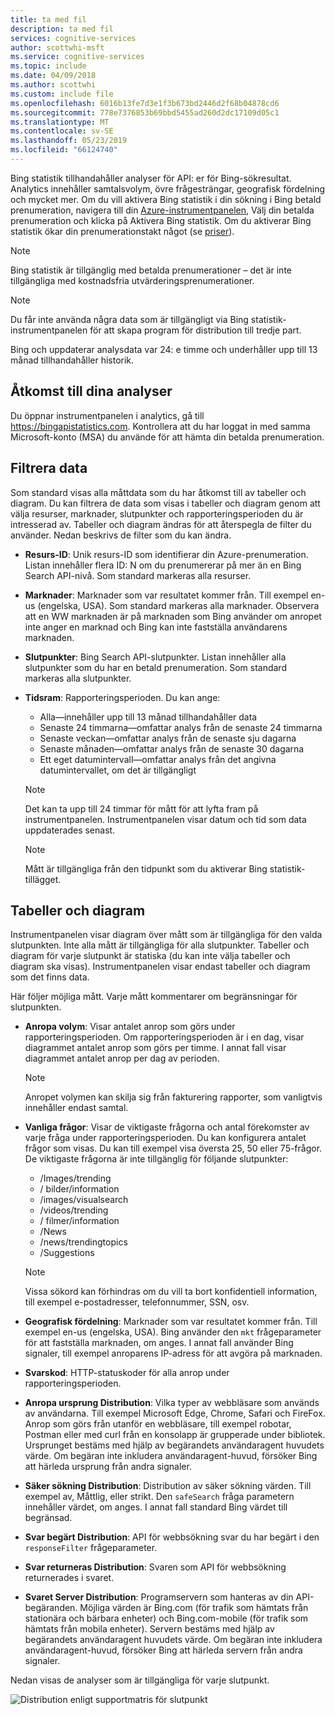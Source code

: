 ```yaml
---
title: ta med fil
description: ta med fil
services: cognitive-services
author: scottwhi-msft
ms.service: cognitive-services
ms.topic: include
ms.date: 04/09/2018
ms.author: scottwhi
ms.custom: include file
ms.openlocfilehash: 6016b13fe7d3e1f3b673bd2446d2f68b04878cd6
ms.sourcegitcommit: 778e7376853b69bbd5455ad260d2dc17109d05c1
ms.translationtype: MT
ms.contentlocale: sv-SE
ms.lasthandoff: 05/23/2019
ms.locfileid: "66124740"
---
```

Bing statistik tillhandahåller analyser för API: er för Bing-sökresultat. Analytics innehåller samtalsvolym, övre frågesträngar, geografisk fördelning och mycket mer. Om du vill aktivera Bing statistik i din sökning i Bing betald prenumeration, navigera till din [Azure-instrumentpanelen](https://portal.azure.com/#create/Microsoft.CognitiveServicesBingSearch-v7), Välj din betalda prenumeration och klicka på Aktivera Bing statistik. Om du aktiverar Bing statistik ökar din prenumerationstakt något (se [priser](https://aka.ms/bingstatisticspricing)).

> [!NOTE]
> Bing statistik är tillgänglig med betalda prenumerationer – det är inte tillgängliga med kostnadsfria utvärderingsprenumerationer.

> [!NOTE]
> Du får inte använda några data som är tillgängligt via Bing statistik-instrumentpanelen för att skapa program för distribution till tredje part.

Bing och uppdaterar analysdata var 24: e timme och underhåller upp till 13 månad tillhandahåller historik.

## <a name="accessing-your-analytics"></a>Åtkomst till dina analyser

Du öppnar instrumentpanelen i analytics, gå till https://bingapistatistics.com. Kontrollera att du har loggat in med samma Microsoft-konto (MSA) du använde för att hämta din betalda prenumeration.

## <a name="filtering-the-data"></a>Filtrera data

Som standard visas alla måttdata som du har åtkomst till av tabeller och diagram. Du kan filtrera de data som visas i tabeller och diagram genom att välja resurser, marknader, slutpunkter och rapporteringsperioden du är intresserad av. Tabeller och diagram ändras för att återspegla de filter du använder. Nedan beskrivs de filter som du kan ändra.

- **Resurs-ID**: Unik resurs-ID som identifierar din Azure-prenumeration. Listan innehåller flera ID: N om du prenumererar på mer än en Bing Search API-nivå. Som standard markeras alla resurser.  
  
- **Marknader**: Marknader som var resultatet kommer från. Till exempel en-us (engelska, USA). Som standard markeras alla marknader. Observera att en WW marknaden är på marknaden som Bing använder om anropet inte anger en marknad och Bing kan inte fastställa användarens marknaden.  
  
- **Slutpunkter**: Bing Search API-slutpunkter. Listan innehåller alla slutpunkter som du har en betald prenumeration. Som standard markeras alla slutpunkter.  

- **Tidsram**: Rapporteringsperioden. Du kan ange:
  - Alla&mdash;innehåller upp till 13 månad tillhandahåller data  
  - Senaste 24 timmarna&mdash;omfattar analys från de senaste 24 timmarna  
  - Senaste veckan&mdash;omfattar analys från de senaste sju dagarna  
  - Senaste månaden&mdash;omfattar analys från de senaste 30 dagarna  
  - Ett eget datumintervall&mdash;omfattar analys från det angivna datumintervallet, om det är tillgängligt  

  > [!NOTE]  
  > Det kan ta upp till 24 timmar för mått för att lyfta fram på instrumentpanelen. Instrumentpanelen visar datum och tid som data uppdaterades senast.  

  > [!NOTE]  
  > Mått är tillgängliga från den tidpunkt som du aktiverar Bing statistik-tillägget.

## <a name="charts-and-graphs"></a>Tabeller och diagram

Instrumentpanelen visar diagram över mått som är tillgängliga för den valda slutpunkten. Inte alla mått är tillgängliga för alla slutpunkter. Tabeller och diagram för varje slutpunkt är statiska (du kan inte välja tabeller och diagram ska visas). Instrumentpanelen visar endast tabeller och diagram som det finns data.

<!--
For example, if you don't include the User-Agent header in your calls, the dashboard will not include device-related graphs.
-->

Här följer möjliga mått. Varje mått kommentarer om begränsningar för slutpunkten.

- **Anropa volym**: Visar antalet anrop som görs under rapporteringsperioden. Om rapporteringsperioden är i en dag, visar diagrammet antalet anrop som görs per timme. I annat fall visar diagrammet antalet anrop per dag av perioden.  
  
  > [!NOTE]
  > Anropet volymen kan skilja sig från fakturering rapporter, som vanligtvis innehåller endast samtal.

- **Vanliga frågor**: Visar de viktigaste frågorna och antal förekomster av varje fråga under rapporteringsperioden. Du kan konfigurera antalet frågor som visas. Du kan till exempel visa översta 25, 50 eller 75-frågor. De viktigaste frågorna är inte tillgänglig för följande slutpunkter:  

  - /Images/trending
  - / bilder/information
  - /images/visualsearch
  - /videos/trending
  - / filmer/information
  - /News
  - /news/trendingtopics
  - /Suggestions  
  
  > [!NOTE]  
  > Vissa sökord kan förhindras om du vill ta bort konfidentiell information, till exempel e-postadresser, telefonnummer, SSN, osv.

- **Geografisk fördelning**: Marknader som var resultatet kommer från. Till exempel en-us (engelska, USA). Bing använder den `mkt` frågeparameter för att fastställa marknaden, om anges. I annat fall använder Bing signaler, till exempel anroparens IP-adress för att avgöra på marknaden.

- **Svarskod**: HTTP-statuskoder för alla anrop under rapporteringsperioden.

- **Anropa ursprung Distribution**: Vilka typer av webbläsare som används av användarna. Till exempel Microsoft Edge, Chrome, Safari och FireFox. Anrop som görs från utanför en webbläsare, till exempel robotar, Postman eller med curl från en konsolapp är grupperade under bibliotek. Ursprunget bestäms med hjälp av begärandets användaragent huvudets värde. Om begäran inte inkludera användaragent-huvud, försöker Bing att härleda ursprung från andra signaler.  

- **Säker sökning Distribution**: Distribution av säker sökning värden. Till exempel av, Måttlig, eller strikt. Den `safeSearch` fråga parametern innehåller värdet, om anges. I annat fall standard Bing värdet till begränsad.  

- **Svar begärt Distribution**: API för webbsökning svar du har begärt i den `responseFilter` frågeparameter.  

- **Svar returneras Distribution**: Svaren som API för webbsökning returnerades i svaret.

- **Svaret Server Distribution**: Programservern som hanteras av din API-begäranden. Möjliga värden är Bing.com (för trafik som hämtats från stationära och bärbara enheter) och Bing.com-mobile (för trafik som hämtats från mobila enheter). Servern bestäms med hjälp av begärandets användaragent huvudets värde. Om begäran inte inkludera användaragent-huvud, försöker Bing att härleda servern från andra signaler.

Nedan visas de analyser som är tillgängliga för varje slutpunkt.

![Distribution enligt supportmatris för slutpunkt](./media/cognitive-services-bing-statistics/bing-statistics-matrix.PNG)

